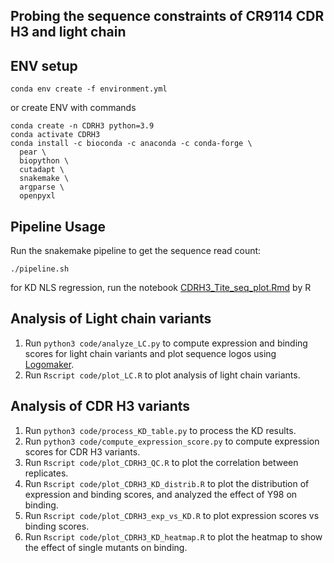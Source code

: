 ## Probing the sequence constraints of CR9114 CDR H3 and light chain

## ENV setup
```
conda env create -f environment.yml
```

or create ENV with commands

```
conda create -n CDRH3 python=3.9
conda activate CDRH3
conda install -c bioconda -c anaconda -c conda-forge \
  pear \
  biopython \
  cutadapt \
  snakemake \
  argparse \
  openpyxl 
```

## Pipeline Usage

Run the snakemake pipeline to get the sequence read count:
```
./pipeline.sh
```

for KD NLS regression, run the notebook [CDRH3_Tite_seq_plot.Rmd](./code/CDRH3_Tite_seq_plot.Rmd) by R

## Analysis of Light chain variants
1. Run ``python3 code/analyze_LC.py`` to compute expression and binding scores for light chain variants and plot sequence logos using [Logomaker](https://logomaker.readthedocs.io/en/latest/).
2. Run ``Rscript code/plot_LC.R`` to plot analysis of light chain variants.

## Analysis of CDR H3 variants
1. Run ``python3 code/process_KD_table.py`` to process the KD results.
2. Run ``python3 code/compute_expression_score.py`` to compute expression scores for CDR H3 variants.
3. Run ``Rscript code/plot_CDRH3_QC.R`` to plot the correlation between replicates.
4. Run ``Rscript code/plot_CDRH3_KD_distrib.R`` to plot the distribution of expression and binding scores, and analyzed the effect of Y98 on binding.
5. Run ``Rscript code/plot_CDRH3_exp_vs_KD.R`` to plot expression scores vs binding scores.
6. Run ``Rscript code/plot_CDRH3_KD_heatmap.R`` to plot the heatmap to show the effect of single mutants on binding.
